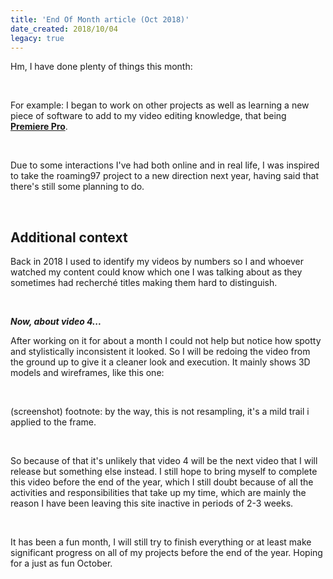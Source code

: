 ```yaml
---
title: 'End Of Month article (Oct 2018)'
date_created: 2018/10/04
legacy: true
---
```


Hm, I have done plenty of things this month:

<br>

For example: I began to work on other projects as well as learning a new piece of software to add to my video editing knowledge, that being **[Premiere Pro](https://creativecloud.adobe.com/cc/learn/premiere-pro/web/what-is-premiere-pro-cc?locale=en)**.

<br>

Due to some interactions I've had both online and in real life, I was inspired to take the roaming97 project to a new direction next year, having said that there's still some planning to do.

<br>

## Additional context

Back in 2018 I used to identify my videos by numbers so I and whoever watched my content could know which one I was talking about as they sometimes had recherché titles making them hard to distinguish.

<br>

**_Now, about video 4..._**

After working on it for about a month I could not help but notice how spotty and stylistically inconsistent it looked. So I will be redoing the video from the ground up to give it a cleaner look and execution. It mainly shows 3D models and wireframes, like this one:

<br>

(screenshot)
footnote: by the way, this is not resampling, it's a mild trail i applied to the frame.

<br>

So because of that it's unlikely that video 4 will be the next video that I will release but something else instead. I still hope to bring myself to complete this video before the end of the year, which I still doubt because of all the activities and responsibilities that take up my time, which are mainly the reason I have been leaving this site inactive in periods of 2-3 weeks.

<br>

It has been a fun month, I will still try to finish everything or at least make significant progress on all of my projects before the end of the year. Hoping for a just as fun October.
